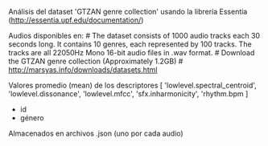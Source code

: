Análisis del dataset 'GTZAN genre collection' usando la librería Essentia (http://essentia.upf.edu/documentation/)


Audios disponibles en:
	# The dataset consists of 1000 audio tracks each 30 seconds long. It contains 10 genres, each represented by 100 tracks. The tracks are all 22050Hz Mono 16-bit audio files in .wav format.
	# Download the GTZAN genre collection (Approximately 1.2GB)
	# http://marsyas.info/downloads/datasets.html


Valores promedio (mean) de los descriptores
[ 
            'lowlevel.spectral_centroid',
            'lowlevel.dissonance',
            'lowlevel.mfcc',
            'sfx.inharmonicity', 
            'rhythm.bpm
]

+ id
+ género

Almacenados en archivos .json (uno por cada audio)
